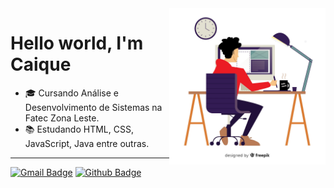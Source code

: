 <img align="right" width="250" height="250" src="https://github.com/CaiqueVidal/CaiqueVidal/blob/master/img.jpg">

# Hello world, I'm Caique 

- :mortar_board: Cursando Análise e Desenvolvimento de Sistemas na Fatec Zona Leste.
- 📚 Estudando  HTML, CSS, JavaScript, Java entre outras.

---

[![Gmail Badge](https://img.shields.io/badge/-Gmail-red?style=flat-square&logo=Gmail&logoColor=white&link=mailto:caique9d@gmail.com)](mailto:caique9d@gmail.com)
[![Github Badge](https://img.shields.io/badge/-Github-black?style=flat-square&logo=Github&logoColor=white&link=https://github.com/CaiqueVidal)](https://github.com/CaiqueVidal)
